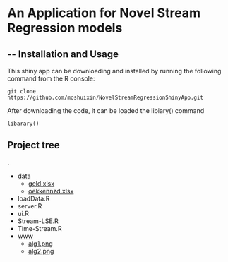 # An Application for Novel Stream Regression models 
--
Installation and Usage
--
This shiny app can be downloading and installed by running the following command from the R console:
```
git clone https://github.com/moshuixin/NovelStreamRegressionShinyApp.git
```
After downloading the code, it can be loaded the libiary() command
```
libarary()
```
Project tree
--
.
* [data](./data)
   * [geld.xlsx](./data/geld2.xlsx)
   * [oekkennzd.xlsx](./data/oekkennzd.xlsx)
* loadData.R
* server.R
* ui.R
* Stream-LSE.R
* Time-Stream.R
* [www](./www)
  * [alg1.png](./www/alg1.png)
  * [alg2.png](./www/alg2.png)

